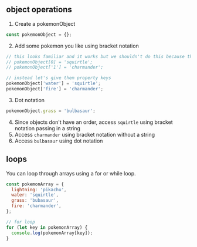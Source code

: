 ## object operations

1) Create a pokemonObject

```js
const pokemonObject = {};
```

2) Add some pokemon you like using bracket notation

```js
// this looks familiar and it works but we shouldn't do this because they're special characters
// pokemonObject[0] = 'squirtle';
// pokemonObject['1'] = 'charmander';

// instead let's give them property keys
pokemonObject['water'] = 'squirtle';
pokemonObject['fire'] = 'charmander';
```

3) Dot notation

```js
pokemonObject.grass = 'bulbasaur';
```

4) Since objects don't have an order, access `squirtle` using bracket notation passing in a string
5) Access `charmander` using bracket notation without a string
6) Access `bulbasaur` using dot notation

## loops
You can loop through arrays using a for or while loop.

```js
const pokemonArray = {
  lightning: 'pikachu',
  water: 'squirtle',
  grass: 'bubasaur',
  fire: 'charmander',
};

// for loop
for (let key in pokemonArray) {
  console.log(pokemonArray[key]);
}
```
